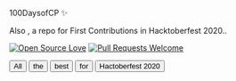 100DaysofCP ✨


Also , a repo for First Contributions in Hacktoberfest 2020..

[![Open Source Love](https://firstcontributions.github.io/open-source-badges/badges/open-source-v1/open-source.svg)](https://github.com/firstcontributions/open-source-badges)  [![Pull Requests Welcome](https://img.shields.io/badge/PRs-welcome-brightgreen.svg?style=flat)](http://makeapullrequest.com)


 <button class="btn success">All</button>
<button class="btn info">the</button>
<button class="btn warning">best</button>
<button class="btn danger">for</button>
<button class="btn default">Hactoberfest 2020</button> 

